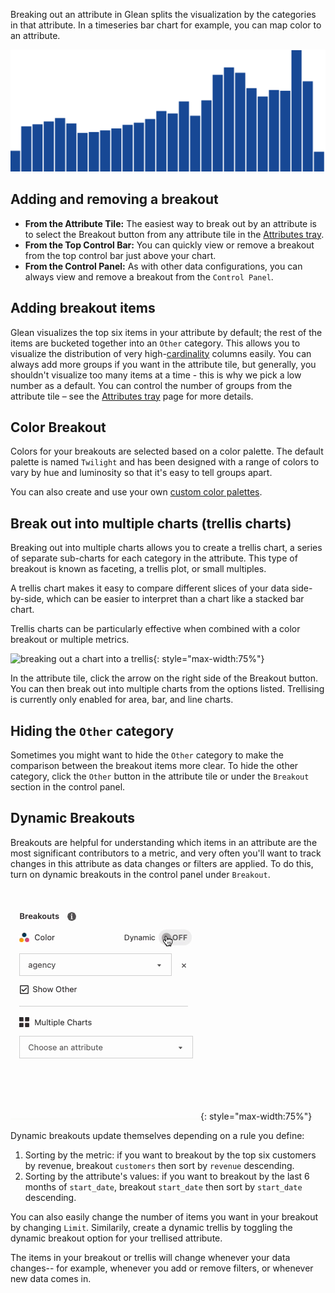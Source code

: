 Breaking out an attribute in Glean splits the visualization by the categories in that attribute. In a timeseries bar chart for example, you can map color to an attribute.

![Breaking out an attribute](../../assets/breakout4.gif)

## Adding and removing a breakout

- **From the Attribute Tile:** The easiest way to break out by an attribute is to select the Breakout button from any attribute tile in the [Attributes tray](Attributes-Tray.md).
- **From the Top Control Bar:** You can quickly view or remove a breakout from the top control bar just above your chart.
- **From the Control Panel:** As with other data configurations, you can always view and remove a breakout from the `Control Panel`.

## Adding breakout items

Glean visualizes the top six items in your attribute by default; the rest of the items are bucketed together into an `Other` category. This allows you to visualize the distribution of very high-[cardinality](https://en.wikipedia.org/wiki/Cardinality) columns easily. You can always add more groups if you want in the attribute tile, but generally, you shouldn't visualize too many items at a time - this is why we pick a low number as a default. You can control the number of groups from the attribute tile – see the [Attributes tray](Attributes-Tray.md) page for more details.

## Color Breakout

Colors for your breakouts are selected based on a color palette. The default palette is named `Twilight` and has been designed with a range of colors to vary by hue and luminosity so that it's easy to tell groups apart.

You can also create and use your own [custom color palettes](../project-management/custom-styles.md).

## Break out into multiple charts (trellis charts)

Breaking out into multiple charts allows you to create a trellis chart, a series of separate sub-charts for each category in the attribute. This type of breakout is known as faceting, a trellis plot, or small multiples.

A trellis chart makes it easy to compare different slices of your data side-by-side, which can be easier to interpret than a chart like a stacked bar chart.

Trellis charts can be particularly effective when combined with a color breakout or multiple metrics.

![breaking out a chart into a trellis](../../assets/breakout-trellis.gif){: style="max-width:75%"}

In the attribute tile, click the arrow on the right side of the Breakout button. You can then break out into multiple charts from the options listed. Trellising is currently only enabled for area, bar, and line charts.

## Hiding the `Other` category

Sometimes you might want to hide the `Other` category to make the comparison between the breakout items more clear. To hide the other category, click the `Other` button in the attribute tile or under the `Breakout` section in the control panel.

## Dynamic Breakouts

Breakouts are helpful for understanding which items in an attribute are the most significant contributors to a metric, and very often you'll want to track changes in this attribute as data changes or filters are applied. To do this, turn on dynamic breakouts in the control panel under `Breakout`.

![turning on dynamic breakouts for an attribute](../../assets/dynamic-breakout-control-panel.gif){: style="max-width:75%"}

Dynamic breakouts update themselves depending on a rule you define:

1. Sorting by the metric: if you want to breakout by the top six customers by revenue, breakout `customers` then sort by `revenue` descending.
2. Sorting by the attribute's values: if you want to breakout by the last 6 months of `start_date`, breakout `start_date` then sort by `start_date` descending.

You can also easily change the number of items you want in your breakout by changing `Limit`. Similarily, create a dynamic trellis by toggling the dynamic breakout option for your trellised attribute.

The items in your breakout or trellis will change whenever your data changes-- for example, whenever you add or remove filters, or whenever new data comes in.
